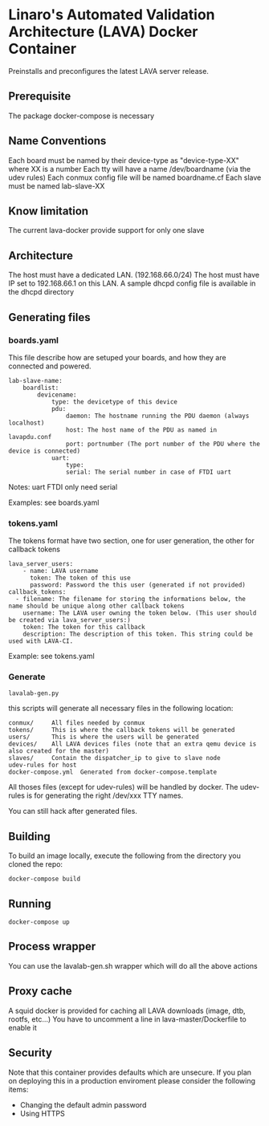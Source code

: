# Linaro's Automated Validation Architecture (LAVA) Docker Container
Preinstalls and preconfigures the latest LAVA server release.

## Prerequisite
The package docker-compose is necessary

## Name Conventions
Each board must be named by their device-type as "device-type-XX" where XX is a number
Each tty will have a name /dev/boardname (via the udev rules)
Each conmux config file will be named boardname.cf
Each slave must be named lab-slave-XX

## Know limitation
The current lava-docker provide support for only one slave

## Architecture
The host must have a dedicated LAN. (192.168.66.0/24)
The host must have IP set to 192.168.66.1 on this LAN.
A sample dhcpd config file is available in the dhcpd directory

## Generating files
### boards.yaml
This file describe how are setuped your boards, and how they are connected and powered.
```
lab-slave-name:
	boardlist:
		devicename:
			type: the devicetype of this device
			pdu:
				daemon: The hostname running the PDU daemon (always localhost)
				host: The host name of the PDU as named in lavapdu.conf
				port: portnumber (The port number of the PDU where the device is connected)
			uart:
				type:
				serial: The serial number in case of FTDI uart
```
Notes:
uart FTDI only need serial

Examples: see boards.yaml

### tokens.yaml
The tokens format have two section, one for user generation, the other for callback tokens
```
lava_server_users:
	- name: LAVA username
	  token: The token of this use
	  password: Password the this user (generated if not provided)
callback_tokens:
  - filename: The filename for storing the informations below, the name should be unique along other callback tokens
    username: The LAVA user owning the token below. (This user should be created via lava_server_users:)
    token: The token for this callback
    description: The description of this token. This string could be used with LAVA-CI.
```
Example: see tokens.yaml

### Generate
```
lavalab-gen.py
```

this scripts will generate all necessary files in the following location:
```
conmux/		All files needed by conmux
tokens/		This is where the callback tokens will be generated
users/		This is where the users will be generated
devices/	All LAVA devices files (note that an extra qemu device is also created for the master)
slaves/		Contain the dispatcher_ip to give to slave node
udev-rules for host
docker-compose.yml	Generated from docker-compose.template
```

All thoses files (except for udev-rules) will be handled by docker.
The udev-rules is for generating the right /dev/xxx TTY names.

You can still hack after generated files.

## Building
To build an image locally, execute the following from the directory you cloned the repo:

```
docker-compose build
```

## Running
```
docker-compose up
```

## Process wrapper
You can use the lavalab-gen.sh wrapper which will do all the above actions

## Proxy cache
A squid docker is provided for caching all LAVA downloads (image, dtb, rootfs, etc...)
You have to uncomment a line in lava-master/Dockerfile to enable it

## Security
Note that this container provides defaults which are unsecure. If you plan on deploying this in a production enviroment please consider the following items:

  * Changing the default admin password
  * Using HTTPS
  
